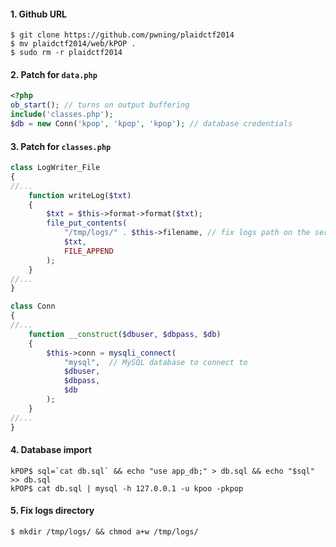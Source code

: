 #### 1. Github URL
```
$ git clone https://github.com/pwning/plaidctf2014
$ mv plaidctf2014/web/kPOP .
$ sudo rm -r plaidctf2014
```

#### 2. Patch for `data.php`
```php
<?php
ob_start(); // turns on output buffering
include('classes.php');
$db = new Conn('kpop', 'kpop', 'kpop'); // database credentials
```

#### 3. Patch for `classes.php`
```php
class LogWriter_File
{
//...
    function writeLog($txt)
    {
        $txt = $this->format->format($txt);
        file_put_contents(
            "/tmp/logs/" . $this->filename, // fix logs path on the server
            $txt,
            FILE_APPEND
        );
    }
//...
}

class Conn
{
//...
    function __construct($dbuser, $dbpass, $db)
    {
        $this->conn = mysqli_connect(
            "mysql",  // MySQL database to connect to
            $dbuser, 
            $dbpass, 
            $db
        );
    }
//...
}
```

#### 4. Database import
```
kPOP$ sql=`cat db.sql` && echo "use app_db;" > db.sql && echo "$sql" >> db.sql
kPOP$ cat db.sql | mysql -h 127.0.0.1 -u kpoo -pkpop
```

#### 5. Fix logs directory
```
$ mkdir /tmp/logs/ && chmod a+w /tmp/logs/
```
